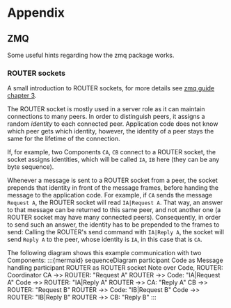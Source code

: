 # Appendix


## ZMQ

Some useful hints regarding how the zmq package works.


### ROUTER sockets

A small introduction to ROUTER sockets, for more details see [zmq guide chapter 3](https://zguide.zeromq.org/docs/chapter3/#Exploring-ROUTER-Sockets).

The ROUTER socket is mostly used in a server role as it can maintain connections to many peers.
In order to distinguish peers, it assigns a random _identity_ to each connected peer.
Application code does not know which peer gets which identity, however, the identity of a peer stays the same for the lifetime of the connection.

If, for example, two Components `CA`, `CB` connect to a ROUTER socket, the socket assigns identities, which will be called `IA`, `IB` here (they can be any byte sequence).

Whenever a message is sent to a ROUTER socket from a peer, the socket prepends that identity in front of the message frames, before handing the message to the application code.
For example, if `CA` sends the message `Request A`, the ROUTER socket will read `IA|Request A`.
That way, an answer to that message can be returned to this same peer, and not another one (a ROUTER socket may have many connected peers).
Consequently, in order to send such an answer, the identity has to be prepended to the frames to send: Calling the ROUTER's send command with `IA|Reply A`, the socket will send `Reply A` to the peer, whose identity is `IA`, in this case that is `CA`.

The following diagram shows this example communication with two Components:
:::{mermaid}
sequenceDiagram
    participant Code as Message handling
    participant ROUTER as ROUTER socket
    Note over Code, ROUTER: Coordinator
    CA ->> ROUTER: "Request A"
    ROUTER ->> Code: "IA|Request A"
    Code ->> ROUTER: "IA|Reply A"
    ROUTER ->> CA: "Reply A"
    CB ->> ROUTER: "Request B"
    ROUTER ->> Code: "IB|Request B"
    Code ->> ROUTER: "IB|Reply B"
    ROUTER ->> CB: "Reply B"
:::

